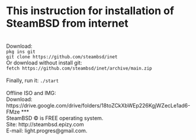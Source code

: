 <h1> This instruction for installation of SteamBSD from internet</h1>
<br>Download: 
<br><code>pkg ins git</code>
<br><code>git clone https://github.com/steambsd/inet</code>
<br>Or download without install git:
<br><code>fetch https://github.com/steambsd/inet/archive/main.zip</code>
<br>
<br>Finally, run it:
<code>./start</code>
<br>
<br>Offline ISO and IMG:
<br>Download: https://drive.google.com/drive/folders/18toZCkXbWEp226KgjWZecLe1ad6-FMze
***
<br>SteamBSD © is FREE operating system.
<br>Site: http://steambsd.epizy.com
<br>E-mail: light.progres@gmail.com.
